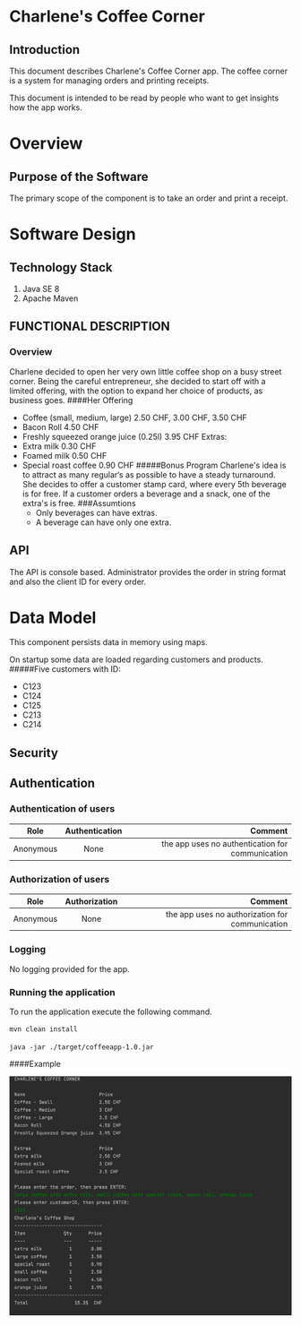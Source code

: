 # Charlene's Coffee Corner

##	Introduction
This document describes Charlene's Coffee Corner app. The coffee corner is a system for managing orders and printing receipts.


This document is intended to be read by people who want to get insights how the app works.


#	Overview
##	Purpose of the Software
The primary scope of the component is to take an order and print a receipt.


# Software Design

## Technology Stack
1. Java SE 8
2. Apache Maven


## FUNCTIONAL DESCRIPTION

### Overview

Charlene decided to open her very own little coffee shop on a busy street corner.
Being the careful entrepreneur, she decided to start off with a limited offering, with the option to expand her choice of products, as
business goes.
####Her Offering
- Coffee (small, medium, large) 2.50 CHF, 3.00 CHF, 3.50 CHF
- Bacon Roll 4.50 CHF
- Freshly squeezed orange juice (0.25l) 3.95 CHF
  Extras:
- Extra milk 0.30 CHF
- Foamed milk 0.50 CHF
- Special roast coffee 0.90 CHF
#####Bonus Program
  Charlene's idea is to attract as many regular‘s as possible to have a steady turnaround.
  She decides to offer a customer stamp card, where every 5th beverage is for free.
  If a customer orders a beverage and a snack, one of the extra's is free. 
###Assumtions
  - Only beverages can have extras.
  - A beverage can have only one extra.
##	API
The API is console based. Administrator provides the order in string format and also the client ID for every order.

# Data Model
This component persists data in memory using maps. </br>

On startup some data are loaded regarding customers and products.
#####Five customers with ID:
- C123
- C124
- C125
- C213
- C214

## Security
##	Authentication
###	Authentication of users
|Role|	Authentication	|Comment|
| ------------- |:-------------:| -----:|
|Anonymous |	None|	 the app uses no authentication for communication|



###	Authorization of users
|Role|	Authorization|	Comment|
| ------------- |:-------------:| -----:|
|Anonymous| 	None|	the app uses no authorization for communication|


###	Logging
No logging provided for the app.
###  Running the application

To run the application execute the following command.

```
mvn clean install

java -jar ./target/coffeeapp-1.0.jar
```

####Example

![img.png](img.png)